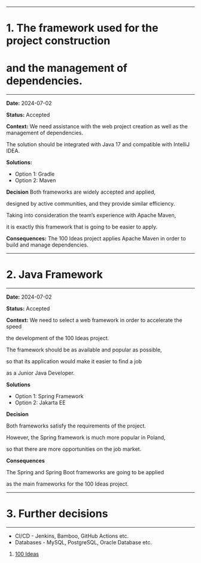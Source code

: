 ***
# **1. The framework used for the project construction**
# **and the management of dependencies.**
***

**Date:** 2024-07-02

**Status:** Accepted

**Context:**
We need assistance with the web project creation as well as the management of dependencies.

The solution should be integrated with Java 17 and compatible with IntelliJ IDEA.

**Solutions:**
* Option 1: Gradle
* Option 2: Maven

**Decision**
Both frameworks are widely accepted and applied,

designed by active communities, and they provide similar efficiency.

Taking into consideration the team’s experience with Apache Maven,

it is exactly this framework that is going to be easier to apply.

**Consequences:**
The 100 Ideas project applies Apache Maven in order to build and manage dependencies.


***
# **2. Java Framework**
***

**Date:** 2024-07-02

**Status:** Accepted

**Context:**
We need to select a web framework in order to accelerate the speed

the development of the 100 Ideas project.

The framework should be as available and popular as possible,

so that its application would make it easier to find a job

as a Junior Java Developer.


**Solutions**

* Option 1: Spring Framework
* Option 2: Jakarta EE

**Decision**

Both frameworks satisfy the requirements of the project.

However, the Spring framework is much more popular in Poland,

so that there are more opportunities on the job market. 

**Consequences**

The Spring and Spring Boot frameworks are going to be applied

as the main frameworks for the 100 Ideas project.


***
# **3. Further decisions**
***

* CI/CD - Jenkins, Bamboo, GitHub Actions etc.
* Databases - MySQL, PostgreSQL, Oracle Database etc.


1. [100 Ideas](https://www.flickr.com/photos/144424911@N02/53824337960/in/album-72177720318347751/)
